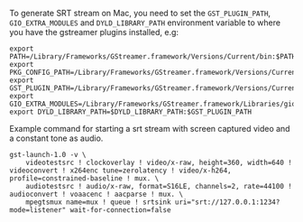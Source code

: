 To generate SRT stream on Mac, you need to set the `GST_PLUGIN_PATH`, `GIO_EXTRA_MODULES` and `DYLD_LIBRARY_PATH` environment variable to where you have the gstreamer plugins installed, e.g:

```
export PATH=/Library/Frameworks/GStreamer.framework/Versions/Current/bin:$PATH
export PKG_CONFIG_PATH=/Library/Frameworks/GStreamer.framework/Versions/Current/lib/pkgconfig
export GST_PLUGIN_PATH=/Library/Frameworks/GStreamer.framework/Versions/Current/lib:$GST_PLUGIN_PATH
export GIO_EXTRA_MODULES=/Library/Frameworks/GStreamer.framework/Libraries/gio/modules/
export DYLD_LIBRARY_PATH=$DYLD_LIBRARY_PATH:$GST_PLUGIN_PATH
```

Example command for starting a srt stream with screen captured video and a constant tone as audio.
```
gst-launch-1.0 -v \
    videotestsrc ! clockoverlay ! video/x-raw, height=360, width=640 ! videoconvert ! x264enc tune=zerolatency ! video/x-h264, profile=constrained-baseline ! mux. \
    audiotestsrc ! audio/x-raw, format=S16LE, channels=2, rate=44100 ! audioconvert ! voaacenc ! aacparse ! mux. \
    mpegtsmux name=mux ! queue ! srtsink uri="srt://127.0.0.1:1234?mode=listener" wait-for-connection=false
```
